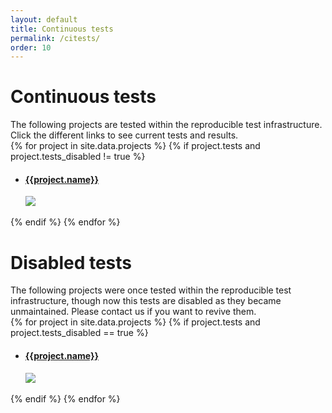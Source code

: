 ```yaml
---
layout: default
title: Continuous tests
permalink: /citests/
order: 10
---
```


# Continuous tests

<div markdown="1">
The following projects are tested within the reproducible test infrastructure.
Click the different links to see current tests and results.
</div>

<div class="projects row bg-light p-md-5 p-sm-3 pt-5 pb-5">
    {% for project in site.data.projects %}
    {% if project.tests and project.tests_disabled != true %}
    <div class="col-xs-12 col-sm-6 col-lg-4 col-xl-3 mb-4">
        <div class="card text-center" name="{{ project.name }}">
            <ul class="list-group list-group-flush">
                <li class="list-group-item">
                    <a href="{{ project.tests }}">
                        <h4>{{project.name}}</h4>
                        <img class="card-img p-5" src="{{ project.logo | prepend: "/images/logos/" | prepend: site.baseurl }}">
                    </a>
                </li>
            </ul>
        </div>
    </div>
    {% endif %}
    {% endfor %}
</div>

# Disabled tests

<div markdown="1">
The following projects were once tested within the reproducible test infrastructure, though now this tests
are disabled as they became unmaintained. Please contact us if you want to revive them.
</div>

<div class="projects row bg-light p-md-5 p-sm-3 pt-5 pb-5">
    {% for project in site.data.projects %}
    {% if project.tests and project.tests_disabled == true %}
    <div class="col-xs-12 col-sm-6 col-lg-4 col-xl-3 mb-4">
        <div class="card text-center" name="{{ project.name }}">
            <ul class="list-group list-group-flush">
                <li class="list-group-item">
                    <a href="{{ project.tests }}">
                        <h4>{{project.name}}</h4>
                        <img class="card-img p-5" src="{{ project.logo | prepend: "/images/logos/" | prepend: site.baseurl }}">
                    </a>
                </li>
            </ul>
        </div>
    </div>
    {% endif %}
    {% endfor %}
</div>
